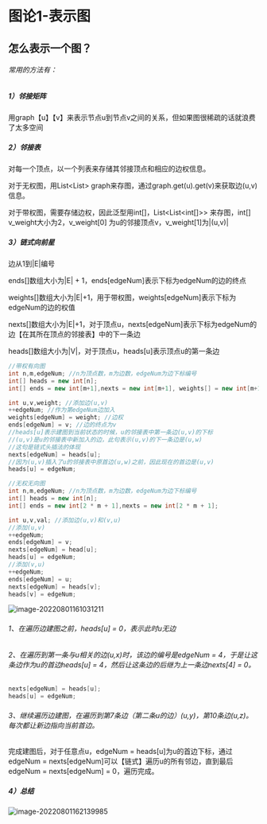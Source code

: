 # 图论1-表示图

## 怎么表示一个图？

###### 常用的方法有：

##### 1）邻接矩阵

用graph【u】【v】来表示节点u到节点v之间的关系，但如果图很稀疏的话就浪费了太多空间

##### 2）邻接表

对每一个顶点，以一个列表来存储其邻接顶点和相应的边权信息。

对于无权图，用List<List<Integer>> graph来存图，通过graph.get(u).get(v)来获取边(u,v)信息。

对于带权图，需要存储边权，因此泛型用int[]，List<List<int[]>> 来存图，int[] v_weight大小为2，v_weight[0] 为u的邻接顶点v，v_weight[1]为|(u,v)|

##### 3）链式向前星

边从1到|E|编号

ends[]数组大小为|E| + 1，ends[edgeNum]表示下标为edgeNum的边的终点

weights[]数组大小为|E|+1，用于带权图，weights[edgeNum]表示下标为edgeNum的边的权值

nexts[]数组大小为|E|+1，对于顶点u，nexts[edgeNum]表示下标为edgeNum的边【在其所在顶点的邻接表】中的下一条边

heads[]数组大小为|V|，对于顶点u，heads[u]表示顶点u的第一条边

```java
//带权有向图
int n,m,edgeNum; //n为顶点数，m为边数，edgeNum为边下标编号
int[] heads = new int[n];
int[] ends = new int[m+1],nexts = new int[m+1], weights[] = new int[m+1];

int u,v,weight; //添加边(u,v)
++edgeNum; //作为第edgeNum边加入
weights[edgeNum] = weight; //边权
ends[edgeNum] = v; //边的终点为v
//heads[u]表示建图到当前状态的时候，u的邻接表中第一条边(u,v)的下标
//(u,v)是u的邻接表中新加入的边，此句表示(u,v)的下一条边是(u,w)
//这句是链式头插法的体现
nexts[edgeNum] = heads[u];
//因为(u,v)插入了u的邻接表中原首边(u,w)之前，因此现在的首边是(u,v)
heads[u] = edgeNum;
```

```java
//无权无向图
int n,m,edgeNum; //n为顶点数，m为边数，edgeNum为边下标编号
int[] heads = new int[n];
int[] ends = new int[2 * m + 1],nexts = new int[2 * m + 1];

int u,v,val; //添加边(u,v)和(v,u)
//添加(u,v)
++edgeNum;
ends[edgeNum] = v;
nexts[edgeNum] = head[u];
heads[u] = edgeNum;
//添加(v,u)
++edgeNum;
ends[edgeNum] = u;
nexts[edgeNum] = heads[v];
heads[v] = edgeNum;
```

![image-20220801161031211](C:\Users\HP\AppData\Roaming\Typora\typora-user-images\image-20220801161031211.png)

###### 1、在遍历边建图之前，heads[u] = 0，表示此时u无边

###### 2、在遍历到第一条与u相关的边(u,x)时，该边的编号是edgeNum = 4，于是让这条边作为u的首边heads[u] = 4，然后让这条边的后继为上一条边nexts[4] = 0。

```java
nexts[edgeNum] = heads[u];
heads[u] = edgeNum;
```

###### 3、继续遍历边建图，在遍历到第7条边（第二条u的边）(u,y)，第10条边(u,z)。每次都让新边指向当前首边。

完成建图后，对于任意点u，edgeNum = heads[u]为u的首边下标，通过edgeNum = nexts[edgeNum]可以【链式】遍历u的所有邻边，直到最后edgeNum = nexts[edgeNum] = 0，遍历完成。

##### 4）总结

![image-20220801162139985](C:\Users\HP\AppData\Roaming\Typora\typora-user-images\image-20220801162139985.png)